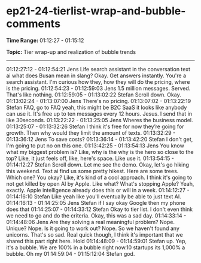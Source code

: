 # ep21-24-tierlist-wrap-and-bubble-comments

**Time Range:** 01:12:27 - 01:15:12

**Topic:** Tier wrap-up and realization of bubble trends

---

01:12:27:12 - 01:12:54:21
Jens
Life search assistant in the conversation text ai what does Busan mean in slang? Okay. Get
answers instantly. You're a search assistant. I'm curious how they, how they will do the pricing,
where is the pricing.
01:12:54:23 - 01:12:59:03
Jens
1.5 million messages. Served. That's like nothing.
01:12:59:05 - 01:13:02:22
Stefan
Scroll down. Okay.
01:13:02:24 - 01:13:07:00
Jens
There's no pricing.
01:13:07:02 - 01:13:22:19
Stefan
FAQ, go to FAQ yeah, this might be B2C SaaS it looks like anybody can use it. It's free up to ten
messages every 12 hours. Jesus. I send that in like 30seconds.
01:13:22:22 - 01:13:25:05
Jens
Wheres the business model.
01:13:25:07 - 01:13:32:26
Stefan
I think it's free for now they’re going for growth. Then why would they limit the amount of texts.
01:13:32:29 - 01:13:36:12
Jens
To save costs?
01:13:36:14 - 01:13:42:20
Stefan
I don't get, I'm going to put no on this one.
01:13:42:25 - 01:13:54:13
Jens
You know what my biggest problem is? Like, why is the why is the hero so close to the top?
Like, it just feels off, like, here's space. Like use it.
01:13:54:15 - 01:14:12:27
Stefan
Scroll down. Let me see the demo. Okay, let's go hiking this weekend. Text ai find us some
pretty hikest. Here are some trees. Which one? You okay? Like, it's kind of a cool approach. I
think it's going to not get killed by open AI by Apple. Like what? What's stopping Apple? Yeah,
exactly. Apple intelligence already does this or will in a week.
01:14:12:27 - 01:14:16:10
Stefan
Like yeah like you'll eventually be able to just text AI.
01:14:16:13 - 01:14:25:05
Jens
Stefan if I say okay Google then my phone does that
01:14:25:07 - 01:14:33:12
Stefan
Okay to tier list. I don't even think we need to go and do the criteria. Okay, this was a sad day.
01:14:33:14 - 01:14:48:06
Jens
Are they solving a real meaningful problem? Nope. Unique? Nope. Is it going to work out?
Nope. So we haven't found any unicorns.
That's so sad. Real quick though, I think it's important that we shared this part right here. Hold
01:14:48:09 - 01:14:59:01
Stefan
up.
Yep, it's a bubble. We are 100% in a bubble right now.10 startups its 1,000% a bubble. Oh my
01:14:59:04 - 01:15:12:04
Stefan
god.